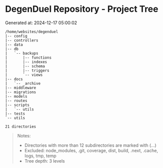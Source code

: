 # DegenDuel Repository - Project Tree
Generated at: 2024-12-17 05:00:02

```
/home/websites/degenduel
|-- config
|-- controllers
|-- data
|-- db
|   `-- backups
|       |-- functions
|       |-- indexes
|       |-- schema
|       |-- triggers
|       `-- views
|-- docs
|   `-- _archive
|-- middleware
|-- migrations
|-- models
|-- routes
|-- scripts
|   `-- utils
|-- tests
`-- utils

21 directories
```

> Notes:
> - Directories with more than 12 subdirectories are marked with (...)
> - Excluded: node_modules, .git, coverage, dist, build, .next, .cache, logs, tmp, temp
> - Tree depth: 3 levels
